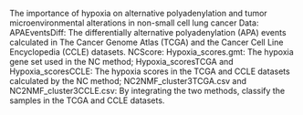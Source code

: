 The importance of hypoxia on alternative polyadenylation and tumor microenvironmental alterations in non-small cell lung cancer
Data:
APAEventsDiff: The differentially alternative polyadenylation (APA) events calculated in The Cancer Genome Atlas (TCGA) and the Cancer Cell Line Encyclopedia (CCLE) datasets.
NCScore:
  Hypoxia_scores.gmt: The hypoxia gene set used in the NC method;
  Hypoxia_scoresTCGA and Hypoxia_scoresCCLE: The hypoxia scores in the TCGA and CCLE datasets calculated by the NC method;
  NC2NMF_cluster3TCGA.csv and NC2NMF_cluster3CCLE.csv: By integrating the two methods, classify the samples in the TCGA and CCLE datasets.

